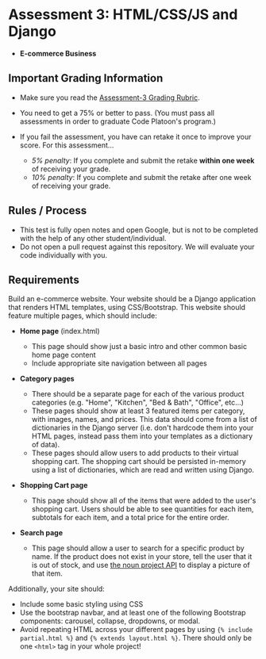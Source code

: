 # Assessment 3: HTML/CSS/JS and Django
- **E-commerce Business**

## Important Grading Information
- Make sure you read the [Assessment-3 Grading Rubric](https://docs.google.com/spreadsheets/d/1-YjVU8Wt7qgW8yOImASqB2uYiLBu93dVJuLYjUlEIgk/edit?usp=sharing).

- You need to get a 75% or better to pass. (You must pass all assessments in order to graduate Code Platoon's program.)
- If you fail the assessment, you have can retake it once to improve your score. For this assessment... 
  - *5% penalty*: If you complete and submit the retake **within one week** of receiving your grade.
  - *10% penalty*: If you complete and submit the retake after one week of receiving your grade.

## Rules / Process
- This test is fully open notes and open Google, but is not to be completed with the help of any other student/individual.
- Do not open a pull request against this repository. We will evaluate your code individually with you.

## Requirements

Build an e-commerce website. Your website should be a Django application that renders HTML templates, using CSS/Bootstrap. This website should feature multiple pages, which should include:
- **Home page** (index.html)
  - This page should show just a basic intro and other common basic home page content
  - Include appropriate site navigation between all pages

- **Category pages**
  - There should be a separate page for each of the various product categories (e.g. "Home", "Kitchen", "Bed & Bath", "Office", etc...)
  - These pages should show at least 3 featured items per category, with images, names, and prices. This data should come from a list of dictionaries in the Django server (i.e. don't hardcode them into your HTML pages, instead pass them into your templates as a dictionary of data).
  - These pages should allow users to add products to their virtual shopping cart. The shopping cart should be persisted in-memory using a list of dictionaries, which are read and written using Django. 
- **Shopping Cart page**
  - This page should show all of the items that were added to the user's shopping cart. Users should be able to see quantities for each item, subtotals for each item, and a total price for the entire order. 
- **Search page**
  - This page should allow a user to search for a specific product by name. If the product does not exist in your store, tell the user that it is out of stock, and use [the noun project API](https://api.thenounproject.com/) to display a picture of that item. 

Additionally, your site should:
  - Include some basic styling using CSS
  - Use the bootstrap navbar, and at least one of the following Bootstrap components: carousel, collapse, dropdowns, or modal.
  - Avoid repeating HTML across your different pages by using `{% include partial.html %}` and `{% extends layout.html %}`. There should only be one `<html>` tag in your whole project!
